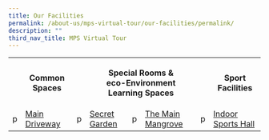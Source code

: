 ```yaml
---
title: Our Facilities
permalink: /about-us/mps-virtual-tour/our-facilities/permalink/
description: ""
third_nav_title: MPS Virtual Tour
---
```

<table style="width:100%">
  <tr>
		<th></th>
		<th>Common Spaces</th>
		<th></th>
    <th colspan="3"><p align = "center">Special Rooms & <br>eco-Environment Learning Spaces</p></th>
		<th></th>
    <th>Sport Facilities</th>
  </tr>
  <tr>
    <td>p</td>
		<td><a href = "https://photos.google.com/share/AF1QipPLor48tf09MERr6KE1aIKiIYpKg4qGTSVlwH62obbQP-FyEsDhBu0G2Mu-eRIkew/photo/AF1QipOJFiVITfMrmCU3dUj2T6E8VyNQYjxJzuZojB4M?key=ODdfM2VYeWd4TmlSMkpJM2hkVENVaTN3Q2FoVXV3">Main Driveway<br></a></td>
		<td>p</td>
		<td><a href = "https://photos.google.com/share/AF1QipPUw3RQfWy4pwbOGX3jBLjm5k_hEd9XOmQaamTwUKTj2fPR_dNVXWtlLsWQQzq7aQ/photo/AF1QipPzpXs5-aQRh9tgdEZwrs9zahVVrS9y6cZBB-zz?key=dWNpYndLUEV4N0FCeUxQQVdqNFNzWnNTdDhqRmZR">Secret Garden</a></td>
		<td>p</td>
		<td><a href = "https://photos.google.com/share/AF1QipPhDKUFIWMvBwOHzYP8uDFerX1ma_87ZKnE4XGaal4BzpQsu81QKwSGX7gjuy6hyg/photo/AF1QipMPQYzcYvPc_sMQdCOZR8sd2jAjLO9ka-co0QUn?key=Q1ZzcFpBanJjdWt1VmpqTnA5YmZPUnNPTVg1cTZ3">The Main Mangrove</a></td>
		<td>p</td>
		<td><a href = "https://photos.google.com/share/AF1QipMgurMuj0YkJoy1FfMz4xebRBKnGVpgvfuzk5BdqXvLeTj_Gn53blYOEpl_1H6JWw/photo/AF1QipPwOfFaDDo5hCo0xoV2peceJI9Xc446fpDoHUb_?key=RTBqeHo3Xy1BMnFSZDdqX19LZ1gyOWRpRWgyVmV3">Indoor Sports Hall</a></td>
  </tr>
</table>